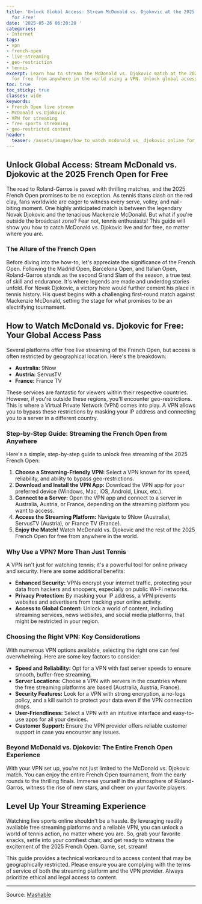 ```yaml
---
title: 'Unlock Global Access: Stream McDonald vs. Djokovic at the 2025 French Open
  for Free'
date: '2025-05-26 06:20:20 '
categories:
- Internet
tags:
- vpn
- french-open
- live-streaming
- geo-restriction
- tennis
excerpt: Learn how to stream the McDonald vs. Djokovic match at the 2025 French Open
  for free from anywhere in the world using a VPN. Unlock global access now!
toc: true
toc_sticky: true
classes: wide
keywords:
- French Open live stream
- McDonald vs Djokovic
- VPN for streaming
- free sports streaming
- geo-restricted content
header:
  teaser: /assets/images/how_to_watch_mcdonald_vs__djokovic_online_for_free_20250526062019.jpg
---
```


## Unlock Global Access: Stream McDonald vs. Djokovic at the 2025 French Open for Free

The road to Roland-Garros is paved with thrilling matches, and the 2025 French Open promises to be no exception. As tennis titans clash on the red clay, fans worldwide are eager to witness every serve, volley, and nail-biting moment. One highly anticipated match is between the legendary Novak Djokovic and the tenacious Mackenzie McDonald. But what if you're outside the broadcast zone? Fear not, tennis enthusiasts! This guide will show you how to catch McDonald vs. Djokovic live and for free, no matter where you are.

### The Allure of the French Open

Before diving into the how-to, let's appreciate the significance of the French Open. Following the Madrid Open, Barcelona Open, and Italian Open, Roland-Garros stands as the second Grand Slam of the season, a true test of skill and endurance. It's where legends are made and underdog stories unfold. For Novak Djokovic, a victory here would further cement his place in tennis history. His quest begins with a challenging first-round match against Mackenzie McDonald, setting the stage for what promises to be an electrifying tournament.

## How to Watch McDonald vs. Djokovic for Free: Your Global Access Pass

Several platforms offer free live streaming of the French Open, but access is often restricted by geographical location. Here's the breakdown:

*   **Australia:** 9Now
*   **Austria:** ServusTV
*   **France:** France TV

These services are fantastic for viewers within their respective countries. However, if you're outside these regions, you'll encounter geo-restrictions. This is where a Virtual Private Network (VPN) comes into play. A VPN allows you to bypass these restrictions by masking your IP address and connecting you to a server in a different country.

### Step-by-Step Guide: Streaming the French Open from Anywhere

Here's a simple, step-by-step guide to unlock free streaming of the 2025 French Open:

1.  **Choose a Streaming-Friendly VPN:** Select a VPN known for its speed, reliability, and ability to bypass geo-restrictions. 
2.  **Download and Install the VPN App:** Download the VPN app for your preferred device (Windows, Mac, iOS, Android, Linux, etc.).
3.  **Connect to a Server:** Open the VPN app and connect to a server in Australia, Austria, or France, depending on the streaming platform you want to access.
4.  **Access the Streaming Platform:** Navigate to 9Now (Australia), ServusTV (Austria), or France TV (France).
5.  **Enjoy the Match!** Watch McDonald vs. Djokovic and the rest of the 2025 French Open for free from anywhere in the world.

### Why Use a VPN? More Than Just Tennis

A VPN isn't just for watching tennis; it's a powerful tool for online privacy and security. Here are some additional benefits:

*   **Enhanced Security:** VPNs encrypt your internet traffic, protecting your data from hackers and snoopers, especially on public Wi-Fi networks.
*   **Privacy Protection:** By masking your IP address, a VPN prevents websites and advertisers from tracking your online activity.
*   **Access to Global Content:** Unlock a world of content, including streaming services, news websites, and social media platforms, that might be restricted in your region.

### Choosing the Right VPN: Key Considerations

With numerous VPN options available, selecting the right one can feel overwhelming. Here are some key factors to consider:

*   **Speed and Reliability:** Opt for a VPN with fast server speeds to ensure smooth, buffer-free streaming.
*   **Server Locations:** Choose a VPN with servers in the countries where the free streaming platforms are based (Australia, Austria, France).
*   **Security Features:** Look for a VPN with strong encryption, a no-logs policy, and a kill switch to protect your data even if the VPN connection drops.
*   **User-Friendliness:** Select a VPN with an intuitive interface and easy-to-use apps for all your devices.
*   **Customer Support:** Ensure the VPN provider offers reliable customer support in case you encounter any issues.

### Beyond McDonald vs. Djokovic: The Entire French Open Experience

With your VPN set up, you're not just limited to the McDonald vs. Djokovic match. You can enjoy the entire French Open tournament, from the early rounds to the thrilling finals. Immerse yourself in the atmosphere of Roland-Garros, witness the rise of new stars, and cheer on your favorite players.

## Level Up Your Streaming Experience

Watching live sports online shouldn't be a hassle. By leveraging readily available free streaming platforms and a reliable VPN, you can unlock a world of tennis action, no matter where you are. So, grab your favorite snacks, settle into your comfiest chair, and get ready to witness the excitement of the 2025 French Open. Game, set, stream!

This guide provides a technical workaround to access content that may be geographically restricted. Please ensure you are complying with the terms of service of both the streaming platform and the VPN provider. Always prioritize ethical and legal access to content.


---

Source: [Mashable](https://mashable.com/article/mcdonald-djokovic-french-open-2025-live-stream-for-free)